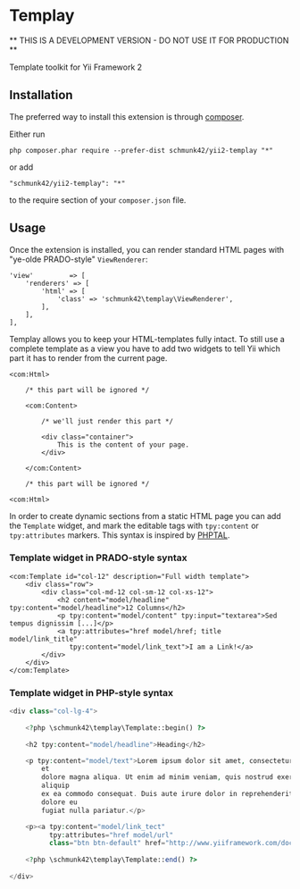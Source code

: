 Templay
=======

** THIS IS A DEVELOPMENT VERSION - DO NOT USE IT FOR PRODUCTION **

Template toolkit for Yii Framework 2

Installation
------------

The preferred way to install this extension is through [composer](http://getcomposer.org/download/).

Either run

```
php composer.phar require --prefer-dist schmunk42/yii2-templay "*"
```

or add

```
"schmunk42/yii2-templay": "*"
```

to the require section of your `composer.json` file.


Usage
-----

Once the extension is installed, you can render standard HTML pages with "ye-olde PRADO-style" `ViewRenderer`:

    'view'         => [
        'renderers' => [
            'html' => [
                'class' => 'schmunk42\templay\ViewRenderer',
            ],
        ],
    ],

Templay allows you to keep your HTML-templates fully intact. To still use a complete template as a view you have
to add two widgets to tell Yii which part it has to render from the current page.

    <com:Html>

        /* this part will be ignored */

        <com:Content>

            /* we'll just render this part */

            <div class="container">
                This is the content of your page.
            </div>

        </com:Content>

        /* this part will be ignored */

    <com:Html>

In order to create dynamic sections from a static HTML page you can add the `Template` widget, and mark the editable
tags with `tpy:content` or `tpy:attributes` markers. This syntax is inspired by [PHPTAL](phptal.org).

### Template widget in PRADO-style syntax

    <com:Template id="col-12" description="Full width template">
        <div class="row">
            <div class="col-md-12 col-sm-12 col-xs-12">
                <h2 content="model/headline" tpy:content="model/headline">12 Columns</h2>
                <p tpy:content="model/content" tpy:input="textarea">Sed tempus dignissim [...]</p>
                <a tpy:attributes="href model/href; title model/link_title"
                   tpy:content="model/link_text">I am a Link!</a>
            </div>
        </div>
    </com:Template>

### Template widget in PHP-style syntax

```php
<div class="col-lg-4">
    
    <?php \schmunk42\templay\Template::begin() ?>
    
    <h2 tpy:content="model/headline">Heading</h2>

    <p tpy:content="model/text">Lorem ipsum dolor sit amet, consectetur adipisicing elit, sed do eiusmod tempor incididunt ut labore
        et
        dolore magna aliqua. Ut enim ad minim veniam, quis nostrud exercitation ullamco laboris nisi ut
        aliquip
        ex ea commodo consequat. Duis aute irure dolor in reprehenderit in voluptate velit esse cillum
        dolore eu
        fugiat nulla pariatur.</p>

    <p><a tpy:content="model/link_tect"
          tpy:attributes="href model/url"
          class="btn btn-default" href="http://www.yiiframework.com/doc/">Yii Documentation &raquo;</a></p>
    
    <?php \schmunk42\templay\Template::end() ?>
    
</div>
```
